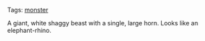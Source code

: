Tags: [monster](Monsters)

A giant, white shaggy beast with a single, large horn. Looks like an elephant-rhino.